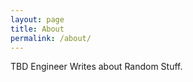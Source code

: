 ```yaml
---
layout: page
title: About
permalink: /about/
---
```


TBD
Engineer Writes about Random Stuff.